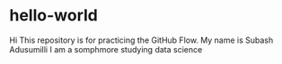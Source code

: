 # hello-world
Hi This repository is for practicing the GitHub Flow.
My name is Subash Adusumilli
I am a somphmore studying data science
